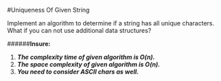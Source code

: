 #Uniqueness Of Given String

Implement an algorithm to determine if a string has all unique characters. What if
you can not use additional data structures?

######**Insure:**
  1. ***The complexity time of given algorithm is O(n).***
  2. ***The space complexity of given algorithm is O(n).***
  3. ***You need to consider ASCII chars as well.***
